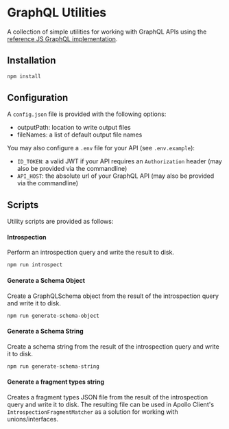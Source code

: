# GraphQL Utilities

A collection of simple utilities for working with GraphQL APIs using the [reference JS GraphQL implementation](https://graphql.org/graphql-js/).

## Installation

```bash
npm install
```

## Configuration

A `config.json` file is provided with the following options:

- outputPath: location to write output files
- fileNames: a list of default output file names

You may also configure a `.env` file for your API (see `.env.example`):

- `ID_TOKEN`: a valid JWT if your API requires an `Authorization` header (may also be provided via the commandline)
- `API_HOST`: the absolute url of your GraphQL API (may also be provided via the commandline)

## Scripts

Utility scripts are provided as follows:

#### Introspection

Perform an introspection query and write the result to disk.

```bash
npm run introspect
```

#### Generate a Schema Object

Create a GraphQLSchema object from the result of the introspection query and write it to disk.

```bash
npm run generate-schema-object
```

#### Generate a Schema String

Create a schema string from the result of the introspection query and write it to disk.

```bash
npm run generate-schema-string
```

#### Generate a fragment types string

Creates a fragment types JSON file from the result of the introspection query and write it to disk. The resulting file can be used in Apollo Client's `IntrospectionFragmentMatcher` as a solution for working with unions/interfaces.